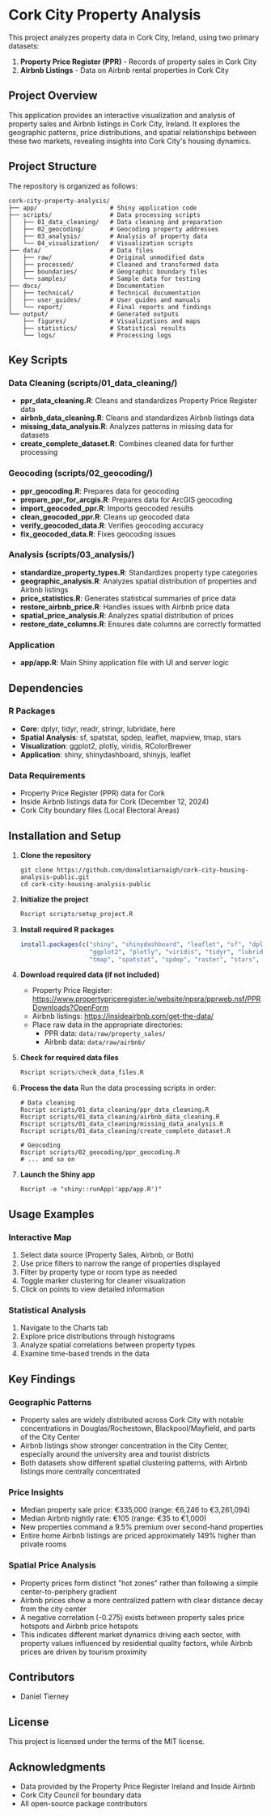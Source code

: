 # Cork City Property Analysis

This project analyzes property data in Cork City, Ireland, using two primary datasets:

1. **Property Price Register (PPR)** - Records of property sales in Cork City
2. **Airbnb Listings** - Data on Airbnb rental properties in Cork City

## Project Overview

This application provides an interactive visualization and analysis of property sales and Airbnb listings in Cork City, Ireland. It explores the geographic patterns, price distributions, and spatial relationships between these two markets, revealing insights into Cork City's housing dynamics.

## Project Structure

The repository is organized as follows:

```
cork-city-property-analysis/
├── app/                    # Shiny application code
├── scripts/                # Data processing scripts
│   ├── 01_data_cleaning/   # Data cleaning and preparation
│   ├── 02_geocoding/       # Geocoding property addresses
│   ├── 03_analysis/        # Analysis of property data
│   └── 04_visualization/   # Visualization scripts
├── data/                   # Data files
│   ├── raw/                # Original unmodified data
│   ├── processed/          # Cleaned and transformed data
│   ├── boundaries/         # Geographic boundary files
│   └── samples/            # Sample data for testing
├── docs/                   # Documentation
│   ├── technical/          # Technical documentation
│   ├── user_guides/        # User guides and manuals
│   └── report/             # Final reports and findings
└── output/                 # Generated outputs
    ├── figures/            # Visualizations and maps
    ├── statistics/         # Statistical results
    └── logs/               # Processing logs
```

## Key Scripts

### Data Cleaning (scripts/01_data_cleaning/)

- **ppr_data_cleaning.R**: Cleans and standardizes Property Price Register data
- **airbnb_data_cleaning.R**: Cleans and standardizes Airbnb listings data
- **missing_data_analysis.R**: Analyzes patterns in missing data for datasets
- **create_complete_dataset.R**: Combines cleaned data for further processing

### Geocoding (scripts/02_geocoding/)

- **ppr_geocoding.R**: Prepares data for geocoding
- **prepare_ppr_for_arcgis.R**: Prepares data for ArcGIS geocoding
- **import_geocoded_ppr.R**: Imports geocoded results
- **clean_geocoded_ppr.R**: Cleans up geocoded data
- **verify_geocoded_data.R**: Verifies geocoding accuracy
- **fix_geocoded_data.R**: Fixes geocoding issues

### Analysis (scripts/03_analysis/)

- **standardize_property_types.R**: Standardizes property type categories
- **geographic_analysis.R**: Analyzes spatial distribution of properties and Airbnb listings
- **price_statistics.R**: Generates statistical summaries of price data
- **restore_airbnb_price.R**: Handles issues with Airbnb price data
- **spatial_price_analysis.R**: Analyzes spatial distribution of prices
- **restore_date_columns.R**: Ensures date columns are correctly formatted

### Application

- **app/app.R**: Main Shiny application file with UI and server logic

## Dependencies

### R Packages

- **Core**: dplyr, tidyr, readr, stringr, lubridate, here
- **Spatial Analysis**: sf, spatstat, spdep, leaflet, mapview, tmap, stars
- **Visualization**: ggplot2, plotly, viridis, RColorBrewer
- **Application**: shiny, shinydashboard, shinyjs, leaflet

### Data Requirements

- Property Price Register (PPR) data for Cork
- Inside Airbnb listings data for Cork (December 12, 2024)
- Cork City boundary files (Local Electoral Areas)

## Installation and Setup

1. **Clone the repository**
   ```
   git clone https://github.com/donalotiarnaigh/cork-city-housing-analysis-public.git
   cd cork-city-housing-analysis-public
   ```

2. **Initialize the project**
   ```R
   Rscript scripts/setup_project.R
   ```

3. **Install required R packages**
   ```R
   install.packages(c("shiny", "shinydashboard", "leaflet", "sf", "dplyr", 
                      "ggplot2", "plotly", "viridis", "tidyr", "lubridate",
                      "tmap", "spatstat", "spdep", "raster", "stars", "here"))
   ```

4. **Download required data (if not included)**
   - Property Price Register: https://www.propertypriceregister.ie/website/npsra/pprweb.nsf/PPRDownloads?OpenForm
   - Airbnb listings: https://insideairbnb.com/get-the-data/
   - Place raw data in the appropriate directories:
     - PPR data: `data/raw/property_sales/`
     - Airbnb data: `data/raw/airbnb/`

5. **Check for required data files**
   ```R
   Rscript scripts/check_data_files.R
   ```

6. **Process the data**
   Run the data processing scripts in order:
   ```
   # Data cleaning
   Rscript scripts/01_data_cleaning/ppr_data_cleaning.R
   Rscript scripts/01_data_cleaning/airbnb_data_cleaning.R
   Rscript scripts/01_data_cleaning/missing_data_analysis.R
   Rscript scripts/01_data_cleaning/create_complete_dataset.R
   
   # Geocoding
   Rscript scripts/02_geocoding/ppr_geocoding.R
   # ... and so on
   ```

7. **Launch the Shiny app**
   ```
   Rscript -e "shiny::runApp('app/app.R')"
   ```

## Usage Examples

### Interactive Map

1. Select data source (Property Sales, Airbnb, or Both)
2. Use price filters to narrow the range of properties displayed
3. Filter by property type or room type as needed
4. Toggle marker clustering for cleaner visualization
5. Click on points to view detailed information

### Statistical Analysis

1. Navigate to the Charts tab
2. Explore price distributions through histograms
3. Analyze spatial correlations between property types
4. Examine time-based trends in the data

## Key Findings

### Geographic Patterns

- Property sales are widely distributed across Cork City with notable concentrations in Douglas/Rochestown, Blackpool/Mayfield, and parts of the City Center
- Airbnb listings show stronger concentration in the City Center, especially around the university area and tourist districts
- Both datasets show different spatial clustering patterns, with Airbnb listings more centrally concentrated

### Price Insights

- Median property sale price: €335,000 (range: €6,246 to €3,261,094)
- Median Airbnb nightly rate: €105 (range: €35 to €1,000)
- New properties command a 9.5% premium over second-hand properties
- Entire home Airbnb listings are priced approximately 149% higher than private rooms

### Spatial Price Analysis

- Property prices form distinct "hot zones" rather than following a simple center-to-periphery gradient
- Airbnb prices show a more centralized pattern with clear distance decay from the city center
- A negative correlation (-0.275) exists between property sales price hotspots and Airbnb price hotspots
- This indicates different market dynamics driving each sector, with property values influenced by residential quality factors, while Airbnb prices are driven by tourism proximity

## Contributors

- Daniel Tierney

## License

This project is licensed under the terms of the MIT license.

## Acknowledgments

- Data provided by the Property Price Register Ireland and Inside Airbnb
- Cork City Council for boundary data
- All open-source package contributors 
